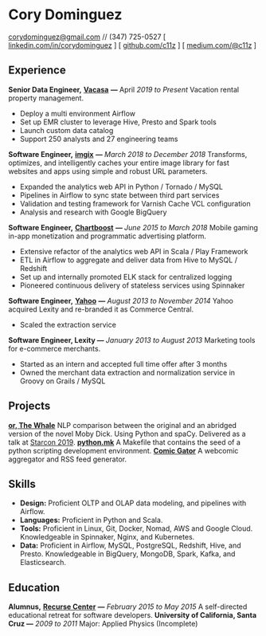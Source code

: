 # Cory Dominguez
corydominguez@gmail.com // (347) 725-0527
[ [linkedin.com/in/corydominguez](https://www.linkedin.com/in/corydominguez) ] [ [github.com/c11z](https://github.com/c11z) ] [ [medium.com/@c11z](https://medium.com/@c11z) ]

## Experience

**Senior Data Engineer,** [**Vacasa**](https://vacasa.com) **—** April *2019 to Present*
Vacation rental property management.

- Deploy a multi environment Airflow
- Set up EMR cluster to leverage Hive, Presto and Spark tools
- Launch custom data catalog
- Support 250 analysts and 27 engineering teams

**Software Engineer,** [**imgix**](https://www.imgix.com/) **—** *March 2018 to December 2018*
Transforms, optimizes, and intelligently caches your entire image library for fast websites and apps using simple and robust URL parameters.

- Expanded the analytics web API in Python / Tornado / MySQL
- Pipelines in Airflow to sync state between third part services 
- Validation and testing framework for Varnish Cache VCL configuration
- Analysis and research with Google BigQuery

**Software Engineer,** [**Chartboost**](https://chartboost.com) **—** *June 2015 to March 2018*
Mobile gaming in-app monetization and programmatic advertising platform.

- Extensive refactor of the analytics web API in Scala / Play Framework
- ETL in Airflow to aggregate and deliver data from Hive to MySQL / Redshift
- Set up and internally promoted ELK stack for centralized logging
- Pioneered continuous delivery of stateless services using Spinnaker

**Software Engineer,** [**Yahoo**](https://commercecentral.luminate.com/) **—** *August 2013 to November 2014*
Yahoo acquired Lexity and re-branded it as Commerce Central. 

- Scaled the extraction service

**Software Engineer, Lexity —** *January 2013 to August 2013*
Marketing tools for e-commerce merchants.

- Started as an intern and accepted full time offer after 3 months
- Owned the merchant data extraction and normalization service in Groovy on Grails / MySQL
## Projects

[**or, The Whale**](https://github.com/c11z/or-the-whale)
NLP comparison between the original and an abridged version of the novel Moby Dick. Using Python and spaCy. Delivered as a talk at [Starcon 2019](https://www.youtube.com/watch?v=tyvVk3GLmy8). 
[**python.mk**](https://github.com/c11z/python-mk)
A Makefile that contains the seed of a python scripting development environment.
[**Comic Gator**](https://github.com/c11z/comicgator)
A webcomic aggregator and RSS feed generator.

## Skills
- **Design:** Proficient OLTP and OLAP data modeling, and pipelines with Airflow.
- **Languages:** Proficient in Python and Scala.
- **Tools:** Proficient in Linux, Git, Docker, Nomad, AWS and Google Cloud. Knowledgeable in Spinnaker, Nginx, and Kubernetes.
- **Data:** Proficient in Airflow, MySQL, PostgreSQL, Redshift, Hive, and Presto. Knowledgeable in BigQuery, MongoDB, Spark, Kafka, and Elasticsearch.
## Education

**Alumnus,** [**Recurse Center**](https://recurse.com) **—** *February 2015 to May 2015*
A self-directed educational retreat for software developers.
**University of California, Santa Cruz —** *2009 to 2011* 
Major: Applied Physics (Incomplete)

